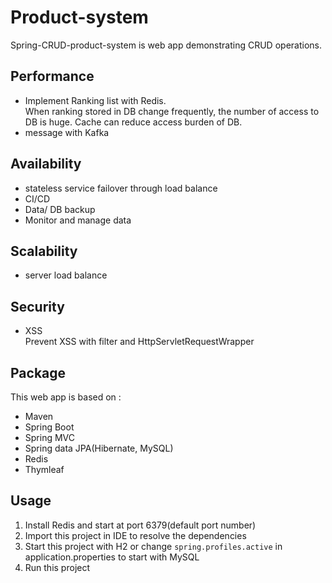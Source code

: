 # Product-system  
Spring-CRUD-product-system is web app demonstrating CRUD operations.  
## Performance  
- Implement Ranking list with Redis.  
When ranking stored in DB change frequently,
the number of access to DB is huge. Cache can reduce access burden of DB.  
- message with Kafka 
## Availability  
- stateless service failover through load balance
- CI/CD  
- Data/ DB backup  
- Monitor and manage data  
## Scalability  
- server load balance  
## Security  
- XSS  
 Prevent XSS with filter and HttpServletRequestWrapper
## Package  
This web app is based on :  
- Maven  
- Spring Boot  
- Spring MVC  
- Spring data JPA(Hibernate, MySQL)  
- Redis  
- Thymleaf  
## Usage  
1. Install Redis and start at port 6379(default port number)  
2. Import this project in IDE to resolve the dependencies  
3. Start this project with H2 or change `spring.profiles.active` in application.properties to start with MySQL  
4. Run this project  